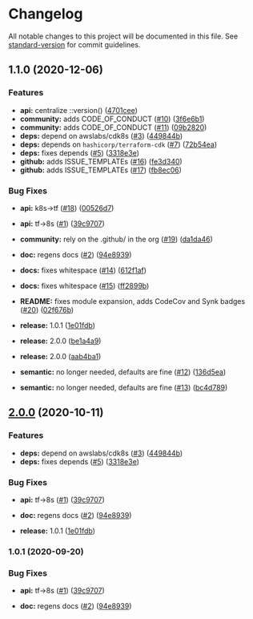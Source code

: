 # Changelog

All notable changes to this project will be documented in this file. See [standard-version](https://github.com/conventional-changelog/standard-version) for commit guidelines.

## 1.1.0 (2020-12-06)


### Features

* **api:** centralize ::version() ([4701cee](https://github.com/p6m7g8/p6df-awscdktf/commit/4701cee78b2223e604cd244b6275a0a971872ec7))
* **community:** adds CODE_OF_CONDUCT ([#10](https://github.com/p6m7g8/p6df-awscdktf/issues/10)) ([3f6e6b1](https://github.com/p6m7g8/p6df-awscdktf/commit/3f6e6b1974731a787b45f2d5e663a2d28a3bfa9a))
* **community:** adds CODE_OF_CONDUCT ([#11](https://github.com/p6m7g8/p6df-awscdktf/issues/11)) ([09b2820](https://github.com/p6m7g8/p6df-awscdktf/commit/09b2820dfd6de2672630feafa007ac936bc3c029))
* **deps:** depend on awslabs/cdk8s ([#3](https://github.com/p6m7g8/p6df-awscdktf/issues/3)) ([449844b](https://github.com/p6m7g8/p6df-awscdktf/commit/449844b028359153d55468ca9e1ab729b8dafc0c))
* **deps:** depends on `hashicorp/terraform-cdk` ([#7](https://github.com/p6m7g8/p6df-awscdktf/issues/7)) ([72b54ea](https://github.com/p6m7g8/p6df-awscdktf/commit/72b54ea67cfd799f93a6b460ce5840df29df2ec7))
* **deps:** fixes depends ([#5](https://github.com/p6m7g8/p6df-awscdktf/issues/5)) ([3318e3e](https://github.com/p6m7g8/p6df-awscdktf/commit/3318e3e7564607728ea075d347a2614fe7d74c98))
* **github:** adds ISSUE_TEMPLATEs ([#16](https://github.com/p6m7g8/p6df-awscdktf/issues/16)) ([fe3d340](https://github.com/p6m7g8/p6df-awscdktf/commit/fe3d340d3a4b5416489cd3145b9cf2d584bcbe27))
* **github:** adds ISSUE_TEMPLATEs ([#17](https://github.com/p6m7g8/p6df-awscdktf/issues/17)) ([fb8ec06](https://github.com/p6m7g8/p6df-awscdktf/commit/fb8ec06b430093160c8f01d6eecc43910e2eecd0))


### Bug Fixes

* **api:** k8s->tf ([#18](https://github.com/p6m7g8/p6df-awscdktf/issues/18)) ([00526d7](https://github.com/p6m7g8/p6df-awscdktf/commit/00526d781e95c0c908fa7514ccf466860cb2d532))
* **api:** tf->8s ([#1](https://github.com/p6m7g8/p6df-awscdktf/issues/1)) ([39c9707](https://github.com/p6m7g8/p6df-awscdktf/commit/39c97072d702d1dfb94cd7d55545eb08244d8f8f))


* **community:** rely on the .github/ in the org ([#19](https://github.com/p6m7g8/p6df-awscdktf/issues/19)) ([da1da46](https://github.com/p6m7g8/p6df-awscdktf/commit/da1da4609c903cb0c6040dc1aed9a24e7a97bf3c))
* **doc:** regens docs ([#2](https://github.com/p6m7g8/p6df-awscdktf/issues/2)) ([94e8939](https://github.com/p6m7g8/p6df-awscdktf/commit/94e8939876ad0b7cf81779d9d8f96e521d6f4c2a))
* **docs:** fixes whitespace ([#14](https://github.com/p6m7g8/p6df-awscdktf/issues/14)) ([612f1af](https://github.com/p6m7g8/p6df-awscdktf/commit/612f1af6bd2f14fc3368bff6cdef177344a62784))
* **docs:** fixes whitespace ([#15](https://github.com/p6m7g8/p6df-awscdktf/issues/15)) ([ff2899b](https://github.com/p6m7g8/p6df-awscdktf/commit/ff2899ba3930188f997bd706838c0166b0a711a8))
* **README:** fixes module expansion, adds CodeCov and Synk badges ([#20](https://github.com/p6m7g8/p6df-awscdktf/issues/20)) ([02f676b](https://github.com/p6m7g8/p6df-awscdktf/commit/02f676b6fab2e96cde1ef1c7b9153be3dafec340))
* **release:** 1.0.1 ([1e01fdb](https://github.com/p6m7g8/p6df-awscdktf/commit/1e01fdb6a4b3dadc2d56e6506baae9be922ee1e0))
* **release:** 2.0.0 ([be1a4a9](https://github.com/p6m7g8/p6df-awscdktf/commit/be1a4a973e3f52b5a0de707ffa82f275e119f09b))
* **release:** 2.0.0 ([aab4ba1](https://github.com/p6m7g8/p6df-awscdktf/commit/aab4ba1996dd55bb15985623de553d8a1637088f))
* **semantic:** no longer needed, defaults are fine ([#12](https://github.com/p6m7g8/p6df-awscdktf/issues/12)) ([136d5ea](https://github.com/p6m7g8/p6df-awscdktf/commit/136d5ea50b425d9266f70e9c994b515aec3434af))
* **semantic:** no longer needed, defaults are fine ([#13](https://github.com/p6m7g8/p6df-awscdktf/issues/13)) ([bc4d789](https://github.com/p6m7g8/p6df-awscdktf/commit/bc4d78978cc7c6b3ff4a735b7b4730225159070a))

## [2.0.0](https://github.com/p6m7g8/p6df-awscdktf/compare/v1.0.1...v2.0.0) (2020-10-11)


### Features

* **deps:** depend on awslabs/cdk8s ([#3](https://github.com/p6m7g8/p6df-awscdktf/issues/3)) ([449844b](https://github.com/p6m7g8/p6df-awscdktf/commit/449844b028359153d55468ca9e1ab729b8dafc0c))
* **deps:** fixes depends ([#5](https://github.com/p6m7g8/p6df-awscdktf/issues/5)) ([3318e3e](https://github.com/p6m7g8/p6df-awscdktf/commit/3318e3e7564607728ea075d347a2614fe7d74c98))

### Bug Fixes

* **api:** tf->8s ([#1](https://github.com/p6m7g8/p6df-awscdktf/issues/1)) ([39c9707](https://github.com/p6m7g8/p6df-awscdktf/commit/39c97072d702d1dfb94cd7d55545eb08244d8f8f))


* **doc:** regens docs ([#2](https://github.com/p6m7g8/p6df-awscdktf/issues/2)) ([94e8939](https://github.com/p6m7g8/p6df-awscdktf/commit/94e8939876ad0b7cf81779d9d8f96e521d6f4c2a))
* **release:** 1.0.1 ([1e01fdb](https://github.com/p6m7g8/p6df-awscdktf/commit/1e01fdb6a4b3dadc2d56e6506baae9be922ee1e0))

### 1.0.1 (2020-09-20)


### Bug Fixes

* **api:** tf->8s ([#1](https://github.com/p6m7g8/p6df-awscdktf/issues/1)) ([39c9707](https://github.com/p6m7g8/p6df-awscdktf/commit/39c97072d702d1dfb94cd7d55545eb08244d8f8f))


* **doc:** regens docs ([#2](https://github.com/p6m7g8/p6df-awscdktf/issues/2)) ([94e8939](https://github.com/p6m7g8/p6df-awscdktf/commit/94e8939876ad0b7cf81779d9d8f96e521d6f4c2a))
